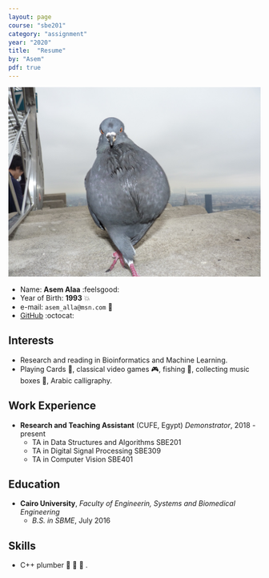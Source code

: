 ```yaml
---
layout: page
course: "sbe201"
category: "assignment"
year: "2020"
title:  "Resume"
by: "Asem"
pdf: true
---
```


![profilepic](asem.jpg)

* Name: **Asem Alaa** :feelsgood:
* Year of Birth: **1993** :boom:
* e-mail: `asem_alla@msn.com` :email:
* [GitHub](https://github.com/A-Alaa) :octocat:

## Interests

* Research and reading in Bioinformatics and Machine Learning.
* Playing Cards :flower_playing_cards:, classical video games :video_game:, fishing :fishing_pole_and_fish:, collecting music boxes :musical_score:, Arabic calligraphy.

## Work Experience

* **Research and Teaching Assistant** (CUFE, Egypt)
    *Demonstrator*, 2018 - present
    * TA in Data Structures and Algorithms SBE201
    * TA in Digital Signal Processing SBE309
    * TA in Computer Vision SBE401

## Education

* **Cairo University**, *Faculty of Engineerin, Systems and Biomedical Engineering*
  * *B.S. in SBME*, July 2016

## Skills

* C++ plumber :wrench: :nut_and_bolt: :hammer: .